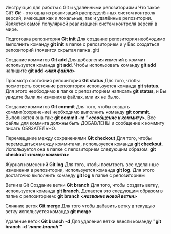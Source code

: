 Инструкция для работы с Git и удалёнными репозиториями
Что такое Git?
**_Git_** - это одна из реализаций распределённых систем контроля версий, имеющая как и локальные, так и удалённые репозитории. Является самой популярной реализацией систем контроля версий в мире.

Подготовка репозитория
**Git init**
Для создание репозитория необходимо выполнить команду **git init** в папке с репозиторием и у Вас создаться репозиторий (появится скрытая папка .git)

Создание коммитов
**Git add**
Для добавления измений в коммит используется команда **git add**. Чтобы использовать команду **git add** напишите **git add _<имя файла>_**

Просмотр состояния репозитория
**Git status**
Для того, чтобы посмотреть состояние репозитория используется команда **git status**. Для этого необходимо в папке с репозиторием написать **git status**, и Вы увидите были ли измения в файлах, или их не было.

Создание коммитов
**Git commit**
Для того, чтобы создать коммит(сохранение) необходимо выполнить команду **git commit**. Выполняется она так: **git commit -m _"<сообщение к коммиту>_**. Все файлы для коммита должны быть ДОБАВЛЕНЫ и сообщение к коммиту писать ОБЯЗАТЕЛЬНО.

Перемещение между сохранениями
**Git checkout**
Для того, чтобы перемещаться между коммитами, используется команда **git checkout**. Используется она в папке с пепозиторием следующим образом: **git checkout _<номер коммита>_**

Журнал изменений
**Git log**
Для того, чтобы посмтреть все сделанные изменения в репозитории, используется команда **git log**. Для этого достаточно выполнить команду **git log** в папке с репозиторием

Ветки в Git
Создание ветки
**Git branch**
Для того, чтобы создать ветку, используется команда **git branch**. Делается это следующим образом в папке с репозиторием: **git branch _<название новой ветки>_**

Слияние веток
**Git merge**
Для того чтобы дабавить ветку в текущую ветку используется команда **git merge**

Удаление веток
**Git branch -d**
Для удаления ветки ввести команду **"git branch -d _'name branch'"_**